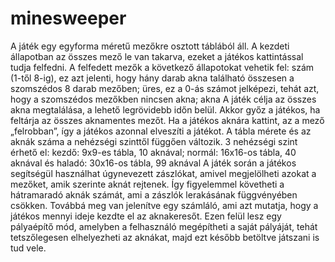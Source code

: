 # minesweeper

A játék egy egyforma méretű mezőkre osztott táblából áll. A kezdeti állapotban az összes mező le van takarva, ezeket a játékos kattintással tudja felfedni. 
A felfedett mezők a következő állapotokat vehetik fel: szám (1-től 8-ig), ez azt jelenti, hogy hány darab akna található összesen a szomszédos 8 darab mezőben; üres, ez a 0-ás számot jelképezi, tehát azt, hogy a szomszédos mezőkben nincsen akna; akna 
A játék célja az összes akna megtalálása, a lehető legrövidebb időn belül. Akkor győz a játékos, ha feltárja az összes aknamentes mezőt. Ha a játékos aknára kattint, az a mező „felrobban”, így a játékos azonnal elveszíti a játékot.
A tábla mérete és az aknák száma a nehézségi szinttől függően változik. 3 nehézségi szint érhető el: kezdő: 9x9-es tábla, 10 aknával; normál: 16x16-os tábla, 40 aknával és haladó: 30x16-os tábla, 99 aknával
A játék során a játékos segítségül használhat úgynevezett zászlókat, amivel megjelölheti azokat a mezőket, amik szerinte aknát rejtenek. Így figyelemmel követheti a hátramaradó aknák számát, ami a zászlók lerakásának függvényében csökken. Továbbá meg van jelenítve egy számláló, ami azt mutatja, hogy a játékos mennyi ideje kezdte el az aknakeresőt. 
Ezen felül lesz egy pályaépítő mód, amelyben a felhasználó megépítheti a saját pályáját, tehát tetszőlegesen elhelyezheti az aknákat, majd ezt később betöltve játszani is tud vele.
